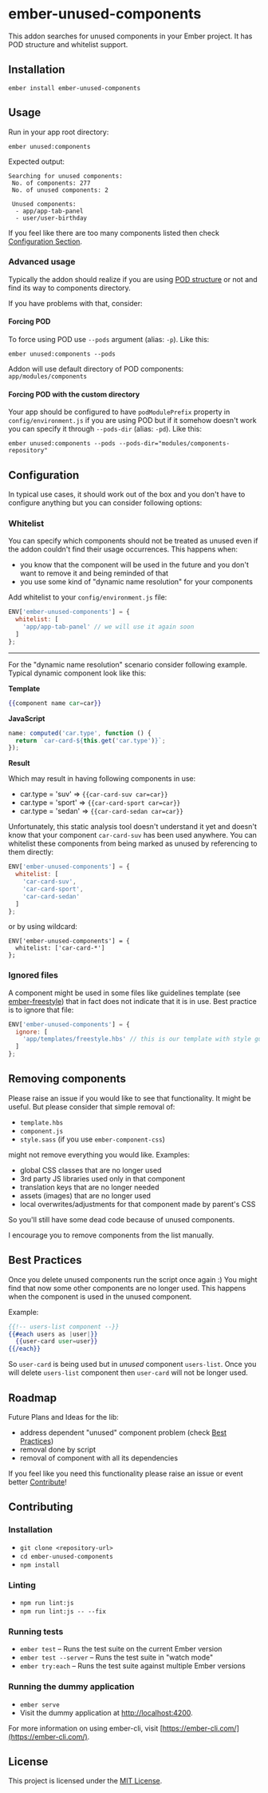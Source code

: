 ember-unused-components
==============================================================================

This addon searches for unused components in your Ember project. It has POD structure and whitelist support.

Installation
------------------------------------------------------------------------------

```
ember install ember-unused-components
```


Usage
------------------------------------------------------------------------------

Run in your app root directory:

```
ember unused:components
```

Expected output:

```
Searching for unused components:
 No. of components: 277
 No. of unused components: 2

 Unused components:
  - app/app-tab-panel
  - user/user-birthday
```

If you feel like there are too many components listed then check [Configuration Section](#configuration).

### Advanced usage

Typically the addon should realize if you are using [POD structure](https://ember-cli.com/user-guide/#pod-structure) or not and find its way to components directory.

If you have problems with that, consider:

#### Forcing POD

To force using POD use `--pods` argument (alias: `-p`). Like this:

```
ember unused:components --pods
```

Addon will use default directory of POD components: `app/modules/components`

#### Forcing POD with the custom directory

Your app should be configured to have `podModulePrefix` property in `config/environment.js` if you are using POD but if it somehow doesn't work you can specify it through `--pods-dir` (alias: `-pd`). Like this:

```
ember unused:components --pods --pods-dir="modules/components-repository"
```

Configuration
------------------------------------------------------------------------------

In typical use cases, it should work out of the box and you don't have to configure anything but you can consider following options:

### Whitelist

You can specify which components should not be treated as unused even if the addon couldn't find their usage occurrences. This happens when:
 - you know that the component will be used in the future and you don't want to remove it and being reminded of that
 - you use some kind of "dynamic name resolution" for your components
 
Add whitelist to your `config/environment.js` file:

```js
ENV['ember-unused-components'] = {
  whitelist: [
    'app/app-tab-panel' // we will use it again soon
  ]
};
```

------------------------------------------------------------------------------

For the "dynamic name resolution" scenario consider following example.
Typical dynamic component look like this:

**Template**
```hbs
{{component name car=car}}
```

**JavaScript**
```js
name: computed('car.type', function () {
  return `car-card-${this.get('car.type')}`;
});
```

**Result**

Which may result in having following components in use:
- car.type = 'suv' => `{{car-card-suv car=car}}`
- car.type = 'sport' => `{{car-card-sport car=car}}`
- car.type = 'sedan' =>  `{{car-card-sedan car=car}}`

Unfortunately, this static analysis tool doesn't understand it yet and doesn't know that your component `car-card-suv`
has been used anywhere.
You can whitelist these components from being marked as unused by referencing to them directly:
```js
ENV['ember-unused-components'] = {
  whitelist: [
    'car-card-suv',
    'car-card-sport',
    'car-card-sedan'
  ]
};
```
or by using wildcard:
```
ENV['ember-unused-components'] = {
  whitelist: ['car-card-*']
};
```

### Ignored files

A component might be used in some files like guidelines template (see [ember-freestyle](https://github.com/chrislopresto/ember-freestyle)) that in fact does not indicate that it is in use. Best practice is to ignore that file:

```js
ENV['ember-unused-components'] = {
  ignore: [
    'app/templates/freestyle.hbs' // this is our template with style guides
  ]
};
```

Removing components
------------------------------------------------------------------------------

Please raise an issue if you would like to see that functionality. It might be useful. But please consider that simple removal of:
 - `template.hbs`
 - `component.js`
 - `style.sass` (if you use `ember-component-css`)

might not remove everything you would like. Examples:

 - global CSS classes that are no longer used
 - 3rd party JS libraries used only in that component
 - translation keys that are no longer needed
 - assets (images) that are no longer used
 - local overwrites/adjustments for that component made by parent's CSS

So you'll still have some dead code because of unused components.

I encourage you to remove components from the list manually.

Best Practices
------------------------------------------------------------------------------

Once you delete unused components run the script once again :) You might find that now some other components are no longer used.
This happens when the component is used in the unused component.

Example:


```hbs
{{!-- users-list component --}}
{{#each users as |user|}}
  {{user-card user=user}}
{{/each}}
```

So `user-card` is being used but in *unused* component `users-list`. Once you will delete `users-list` component then `user-card`
will not be longer used.

Roadmap
------------------------------------------------------------------------------

Future Plans and Ideas for the lib:
 - address dependent "unused" component problem (check [Best Practices](#best-practices))
 - removal done by script
 - removal of component with all its dependencies 
 
If you feel like you need this functionality please raise an issue or event better [Contribute](#contributing)!

Contributing
------------------------------------------------------------------------------

### Installation

* `git clone <repository-url>`
* `cd ember-unused-components`
* `npm install`

### Linting

* `npm run lint:js`
* `npm run lint:js -- --fix`

### Running tests

* `ember test` – Runs the test suite on the current Ember version
* `ember test --server` – Runs the test suite in "watch mode"
* `ember try:each` – Runs the test suite against multiple Ember versions

### Running the dummy application

* `ember serve`
* Visit the dummy application at [http://localhost:4200](http://localhost:4200).

For more information on using ember-cli, visit [https://ember-cli.com/](https://ember-cli.com/).

License
------------------------------------------------------------------------------

This project is licensed under the [MIT License](LICENSE.md).
